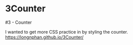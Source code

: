 # 3Counter
#3 - Counter

I wanted to get more CSS practice in by styling the counter. https://longnphan.github.io/3Counter/
